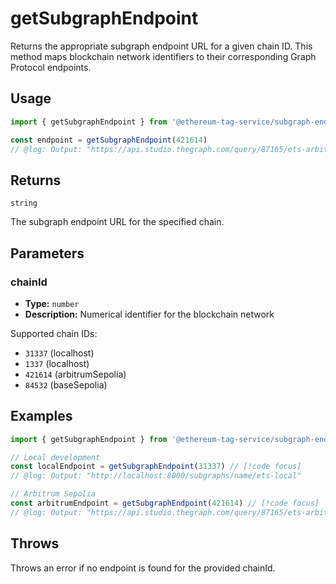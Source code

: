 # getSubgraphEndpoint

Returns the appropriate subgraph endpoint URL for a given chain ID. This method maps blockchain network identifiers to their corresponding Graph Protocol endpoints.

## Usage

```ts twoslash
import { getSubgraphEndpoint } from '@ethereum-tag-service/subgraph-endpoints'

const endpoint = getSubgraphEndpoint(421614)
// @log: Output: "https://api.studio.thegraph.com/query/87165/ets-arbitrum-sepolia/version/latest"
```

## Returns

`string`

The subgraph endpoint URL for the specified chain.

## Parameters

### chainId

- **Type:** `number`
- **Description:** Numerical identifier for the blockchain network

Supported chain IDs:

- `31337` (localhost)
- `1337` (localhost)
- `421614` (arbitrumSepolia)
- `84532` (baseSepolia)

## Examples

```ts twoslash
import { getSubgraphEndpoint } from '@ethereum-tag-service/subgraph-endpoints'

// Local development
const localEndpoint = getSubgraphEndpoint(31337) // [!code focus]
// @log: Output: "http://localhost:8000/subgraphs/name/ets-local"

// Arbitrum Sepolia
const arbitrumEndpoint = getSubgraphEndpoint(421614) // [!code focus]
// @log: Output: "https://api.studio.thegraph.com/query/87165/ets-arbitrum-sepolia/version/latest"
```

## Throws

Throws an error if no endpoint is found for the provided chainId.
